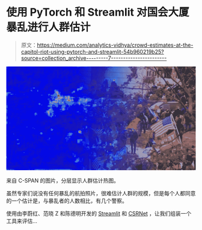 # 使用 PyTorch 和 Streamlit 对国会大厦暴乱进行人群估计

> 原文：<https://medium.com/analytics-vidhya/crowd-estimates-at-the-capitol-riot-using-pytorch-and-streamlit-54b960219b25?source=collection_archive---------7----------------------->

![](img/bc285ba3d4f6fa1dd19f38a178a0700c.png)

来自 C-SPAN 的图片，分层显示人群估计热图。

虽然专家们说没有任何暴乱的航拍照片，很难估计人群的规模，但是每个人都同意的一个估计是，与暴乱者的人数相比，有几个警察。

使用由李蔚红、范晓 Z 和陈德明开发的 [Streamlit](http://streamlit.io/) 和 [CSRNet](https://github.com/leeyeehoo/CSRNet-pytorch) ，让我们组装一个工具来评估…